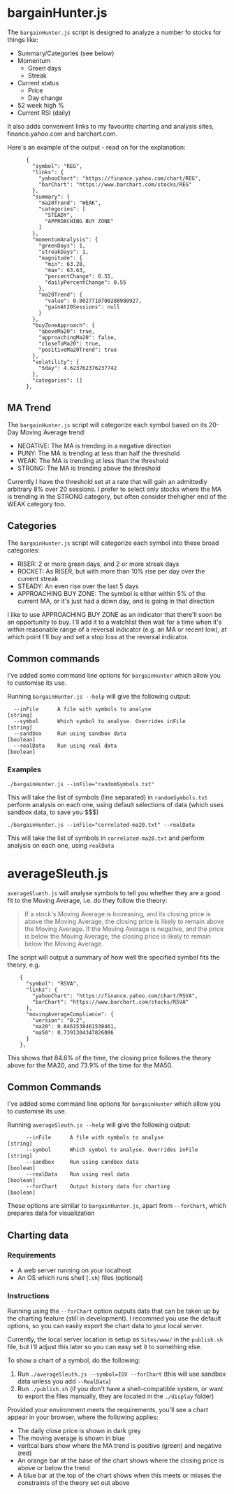 # bargainHunter.js

The `bargainHunter.js` script is designed to analyze a number fo stocks for things like:

- Summary/Categories (see below)
- Momentum
  - Green days
  - Streak
- Current status
  - Price
  - Day change
- 52 week high %
- Current RSI (daily)


It also adds convenient links to my favourite charting and analysis sites, finance.yahoo.com and barchart.com.

Here's an example of the output - read on for the explanation:

```
      {
        "symbol": "REG",
        "links": {
          "yahooChart": "https://finance.yahoo.com/chart/REG",
          "barChart": "https://www.barchart.com/stocks/REG"
        },
        "summary": {
          "ma20Trend": "WEAK",
          "categories": [
            "STEADY",
            "APPROACHING BUY ZONE"
          ]
        },
        "momentumAnalysis": {
          "greenDays": 1,
          "streakDays": 1,
          "magnitude": {
            "min": 63.28,
            "max": 63.63,
            "percentChange": 0.55,
            "dailyPercentChange": 0.55
          },
          "ma20Trend": {
            "value": 0.0027710700288980927,
            "gainAt20Sessions": null
          }
        },
        "buyZoneApproach": {
          "aboveMa20": true,
          "approachingMa20": false,
          "closeToMa20": true,
          "positiveMa20Trend": true
        },
        "volatility": {
          "5day": 4.623762376237742
        },
        "categories": []
      },
```

## MA Trend

The `bargainHunter.js` script will categorize each symbol based on its 20-Day Moving Average trend:

- NEGATIVE: The MA is trending in a negative direction
- PUNY: The MA is trending at less than half the threshold
- WEAK: The MA is trending at less than the threshold
- STRONG: The MA is trending above the threshold

Currently I have the threshold set at a rate that will gain an admittedly arbitrary 8% over 20 sessions. I prefer to select only stocks where the MA is trending in the STRONG category, but often consider thehigher end of the WEAK category too.

## Categories

The `bargainHunter.js` script will categorize each symbol into these broad categories:

- RISER: 2 or more green days, and 2 or more streak days
- ROCKET: As RISER, but with more than 10% rise per day over the current streak
- STEADY: An even rise over the last 5 days
- APPROACHING BUY ZONE: The symbol is either within 5% of the current MA, or it's just had a down day, and is going in that direction

I like to use APPROACHING BUY ZONE as an indicator that there'll soon be an opportunity to buy. I'll add it to a watchlist then wait for a time when it's within reasonable range of a reversal indicator (e.g. an MA or recent low), at which point I'll buy and set a stop loss at the reversal indicator. 

## Common commands

I've added some command line options for `bargainHunter` which allow you to customise its use.

Running `bargainHunter.js --help` will give the following output:

      --inFile      A file with symbols to analyse                      [string]
      --symbol      Which symbol to analyse. Overrides inFile           [string]
      --sandbox     Run using sandbox data                             [boolean]
      --realData    Run using real data                                [boolean]

### Examples

`./bargainHunter.js --inFile="randomSymbols.txt"`

This will take the list of symbols (line separated) in `randomSymbols.txt` perform analysis on each one, using default selections of data (which uses sandbox data, to save you $$$)

`./bargainHunter.js --inFile="correlated-ma20.txt" --realData`

This will take the list of symbols in `correlated-ma20.txt` and perform analysis on each one, using `realData`

# averageSleuth.js

`averageSlueth.js` will analyse symbols to tell you whether they are a good fit to the Moving Average, i.e. do they follow the theory:

> If a stock's Moving Average is Increasing, and its closing price is above the Moving Average, the closing price is likely to remain above the Moving Average. If the Moving Average is negative, and the price is below the Moving Average, the closing price is likely to remain below the Moving Average.

The script will output a summary of how well the specified symbol fits the theory, e.g.

```
    {
      "symbol": "RSVA",
      "links": {
        "yahooChart": "https://finance.yahoo.com/chart/RSVA",
        "barChart": "https://www.barchart.com/stocks/RSVA"
      },
      "movingAverageCompliance": {
        "version": "0.2",
        "ma20": 0.8461538461538461,
        "ma50": 0.7391304347826086
      }
    },
```

This shows that 84.6% of the time, the closing price follows the theory above for the MA20, and 73.9% of the time for the MA50.

## Common Commands

I've added some command line options for `bargainHunter` which allow you to customise its use.

Running `averageSleuth.js --help` will give the following output:

```
      --inFile      A file with symbols to analyse                      [string]
      --symbol      Which symbol to analyse. Overrides inFile           [string]
      --sandbox     Run using sandbox data                             [boolean]
      --realData    Run using real data                                [boolean]
      --forChart    Output history data for charting                   [boolean]
```

These options are similar to `bargainHunter.js`, apart from `--forChart`, which prepares data for visualization

## Charting data

### Requirements

- A web server running on your localhost
- An OS which runs shell (`.sh`) files (optional)

### Instructions

Running using the `--forChart` option outputs data that can be taken up by the charting feature (still in development). I recommed you use the default options, so you can easily export the chart data to your local server. 

Currently, the local server location is setup as `Sites/www/` in the `publish.sh` file, but I'll adjust this later so you can easy set it to something else.

To show a chart of a symbol, do the following:

1. Run `./averageSleuth.js --symbol=IGV --forChart` (this will use sandbox data unless you add `--RealData`)
1. Run `./publish.sh` (if you don't have a shell-compatible system, or want to export the files manually, they are located in the `./display` folder)

Provided your environment meets the requirements, you'll see a chart appear in your browser, where the following applies:

- The daily close price is shown in dark grey
- The moving average is shown in blue
- veritcal bars show where the MA trend is positive (green) and negative (red)
- An orange bar at the base of the chart shows where the closing price is above or below the trend
- A blue bar at the top of the chart shows when this meets or misses the constraints of the theory set out above

